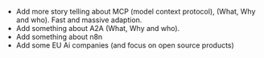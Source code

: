 
- Add more story telling about MCP (model context protocol), (What, Why and who). Fast and massive adaption.
- Add something about A2A (What, Why and who).
- Add something about n8n
- Add some EU Ai companies (and focus on open source products)
